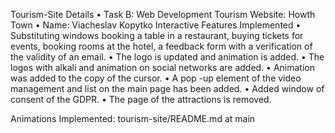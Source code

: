 Tourism-Site
Details
•	Task B: Web Development Tourism Website: Howth Town
•	Name: Viacheslav Kopytko
Interactive Features Implemented
•	Substituting windows booking a table in a restaurant, buying tickets for events, booking rooms at the hotel, a feedback form with a verification of the validity of an email.
•	The logo is updated and animation is added.
•	The logos with alkali and animation on social networks are added.
•	Animation was added to the copy of the cursor.
•	A pop -up element of the video management and list on the main page has been added.
•	Added window of consent of the GDPR.
•	The page of the attractions is removed.

Animations Implemented:
tourism-site/README.md at main


